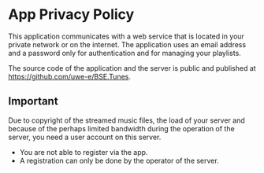 # App Privacy Policy

This application communicates with a web service that is located in your private network or on the internet. The application uses an email address and a password only for authentication and for managing your playlists.

The source code of the application and the server is public and published at https://github.com/uwe-e/BSE.Tunes.
## Important

Due to copyright of the streamed music files, the load of your server and because of the perhaps limited bandwidth during the operation of the server, you need a user account on this server.

* You are not able to register via the app.
* A registration can only be done by the operator of the server.
